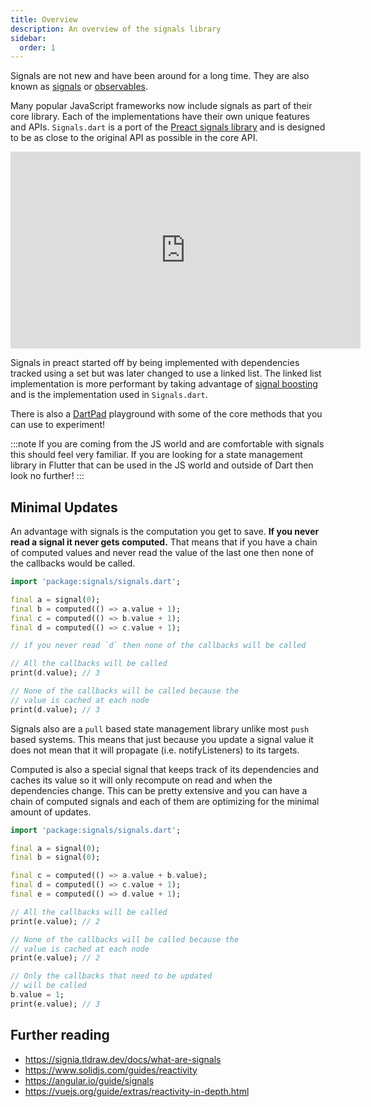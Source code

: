 ```yaml
---
title: Overview
description: An overview of the signals library
sidebar:
  order: 1
---
```


Signals are not new and have been around for a long time. They are also known as [signals](https://en.wikipedia.org/wiki/Signals_and_slots) or [observables](https://en.wikipedia.org/wiki/Observable_pattern).

Many popular JavaScript frameworks now include signals as part of their core library. Each of the implementations have their own unique features and APIs. `Signals.dart` is a port of the [Preact signals library](https://preactjs.com/blog/introducing-signals/) and is designed to be as close to the original API as possible in the core API.

<iframe width="560" height="315" src="https://www.youtube.com/embed/Jp7QBjY5K34?si=qYs2Harl0NogWtqk" title="YouTube video player" frameborder="0" allow="accelerometer; autoplay; clipboard-write; encrypted-media; gyroscope; picture-in-picture; web-share" allowfullscreen></iframe>

Signals in preact started off by being implemented with dependencies tracked using a set but was later changed to use a linked list. The linked list implementation is more performant by taking advantage of [signal boosting](https://preactjs.com/blog/signal-boosting/) and is the implementation used in `Signals.dart`.

There is also a [DartPad](https://dartpad.dev/?id=d5f16f6be22e716d90419e41d10f281a) playground with some of the core methods that you can use to experiment!

:::note
If you are coming from the JS world and are comfortable with signals this should feel very familiar. If you are looking for a state management library in Flutter that can be used in the JS world and outside of Dart then look no further!
:::

## Minimal Updates

An advantage with signals is the computation you get to save. **If you never read a signal it never gets computed.** That means that if you have a chain of computed values and never read the value of the last one then none of the callbacks would be called.

```dart
import 'package:signals/signals.dart';

final a = signal(0);
final b = computed(() => a.value + 1);
final c = computed(() => b.value + 1);
final d = computed(() => c.value + 1);

// if you never read `d` then none of the callbacks will be called

// All the callbacks will be called
print(d.value); // 3

// None of the callbacks will be called because the 
// value is cached at each node
print(d.value); // 3
```

Signals also are a `pull` based state management library unlike most `push` based systems. This means that just because you update a signal value it does not mean that it will propagate (i.e. notifyListeners) to its targets.

Computed is also a special signal that keeps track of its dependencies and caches its value so it will only recompute on read and when the dependencies change. This can be pretty extensive and you can have a chain of computed signals and each of them are optimizing for the minimal amount of updates.

```dart
import 'package:signals/signals.dart';

final a = signal(0);
final b = signal(0);

final c = computed(() => a.value + b.value);
final d = computed(() => c.value + 1);
final e = computed(() => d.value + 1);

// All the callbacks will be called
print(e.value); // 2

// None of the callbacks will be called because the
// value is cached at each node
print(e.value); // 2

// Only the callbacks that need to be updated
// will be called
b.value = 1;
print(e.value); // 3
```

## Further reading

- https://signia.tldraw.dev/docs/what-are-signals
- https://www.solidjs.com/guides/reactivity
- https://angular.io/guide/signals
- https://vuejs.org/guide/extras/reactivity-in-depth.html
